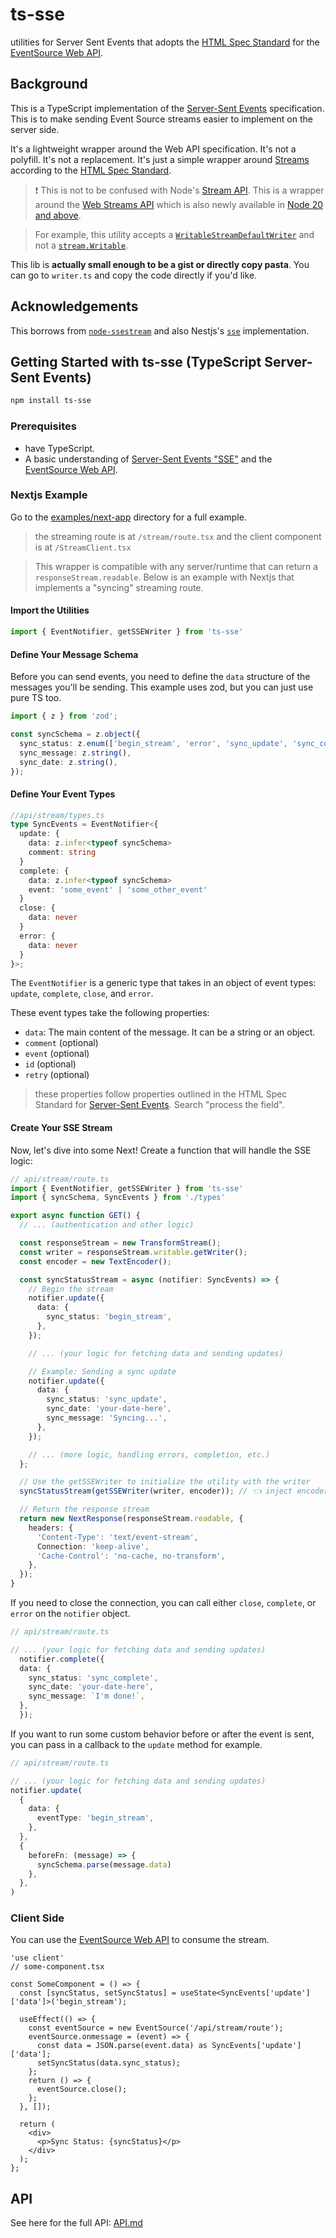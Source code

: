 # ts-sse 

utilities for Server Sent Events that adopts the [HTML Spec Standard](https://html.spec.whatwg.org/multipage/server-sent-events.html) for the [EventSource Web API](https://developer.mozilla.org/en-US/docs/Web/API/EventSource). 

## Background

This is a TypeScript implementation of the [Server-Sent Events](https://developer.mozilla.org/en-US/docs/Web/API/Server-sent_events) specification. This is to make sending Event Source streams easier to implement on the server side.

It's a lightweight wrapper around the Web API specification. It's not a polyfill. It's not a replacement. It's just a simple wrapper around [Streams](https://developer.mozilla.org/en-US/docs/Web/API/Streams_API) according to the [HTML Spec Standard](https://html.spec.whatwg.org/multipage/server-sent-events.html).

> ❗ This is not to be confused with Node's [Stream API](https://nodejs.org/api/stream.html). This is a wrapper around the [Web Streams API](https://developer.mozilla.org/en-US/docs/Web/API/Streams_API) which is also newly available in [Node 20 and above](https://nodejs.org/api/webstreams.html).

> For example, this utility accepts a [`WritableStreamDefaultWriter`](https://nodejs.org/api/webstreams.html#class-writablestreamdefaultwriter) and not a [`stream.Writable`](https://nodejs.org/api/stream.html#class-streamwritable).

This lib is **actually small enough to be a gist or directly copy pasta**. You can go to `writer.ts` and copy the code directly if you'd like.

## Acknowledgements

This borrows from [`node-ssestream`](https://github.com/EventSource/node-ssestream/tree/master) and also Nestjs's [`sse`](https://github.com/nestjs/nest/blob/069b519a1c9f040e9a4ec273b422f15cd95d3844/packages/core/router/sse-stream.ts) implementation. 

##  Getting Started with ts-sse (TypeScript Server-Sent Events)

```bash
npm install ts-sse
```

### Prerequisites
- have TypeScript.
- A basic understanding of [Server-Sent Events "SSE"](https://html.spec.whatwg.org/multipage/server-sent-events.html) and the [EventSource Web API](https://developer.mozilla.org/en-US/docs/Web/API/EventSource).


### Nextjs Example

Go to the [examples/next-app](./examples/next-app) directory for a full example.

> the streaming route is at `/stream/route.tsx` and the client component is at `/StreamClient.tsx`


> This wrapper is compatible with any server/runtime that can return a `responseStream.readable`. Below is an example with Nextjs that implements a "syncing" streaming route.

#### Import the Utilities
```ts
import { EventNotifier, getSSEWriter } from 'ts-sse'
```

#### Define Your Message Schema
Before you can send events, you need to define the `data` structure of the messages you'll be sending. This example uses zod, but you can just use pure TS too.

```ts
import { z } from 'zod';

const syncSchema = z.object({
  sync_status: z.enum(['begin_stream', 'error', 'sync_update', 'sync_complete']),
  sync_message: z.string(),
  sync_date: z.string(),
});

```

#### Define Your Event Types
```ts
//api/stream/types.ts
type SyncEvents = EventNotifier<{
  update: {
    data: z.infer<typeof syncSchema>
    comment: string
  }
  complete: {
    data: z.infer<typeof syncSchema>
    event: 'some_event' | 'some_other_event'
  }
  close: {
    data: never
  }
  error: {
    data: never
  }
}>;
```

The `EventNotifier` is a generic type that takes in an object of event types: `update`, `complete`, `close`, and `error`.

These event types take the following properties:

- `data`: The main content of the message. It can be a string or an object.
- `comment` (optional)
- `event` (optional)
- `id` (optional)
- `retry` (optional)

> these properties follow properties outlined in the HTML Spec Standard for [Server-Sent Events](https://html.spec.whatwg.org/multipage/server-sent-events.html). Search "process the field".

#### Create Your SSE Stream
Now, let's dive into some Next! Create a function that will handle the SSE logic:

```ts
// api/stream/route.ts
import { EventNotifier, getSSEWriter } from 'ts-sse'
import { syncSchema, SyncEvents } from './types'

export async function GET() {
  // ... (authentication and other logic)

  const responseStream = new TransformStream();
  const writer = responseStream.writable.getWriter();
  const encoder = new TextEncoder();

  const syncStatusStream = async (notifier: SyncEvents) => {
    // Begin the stream
    notifier.update({
      data: {
        sync_status: 'begin_stream',
      },
    });

    // ... (your logic for fetching data and sending updates)

    // Example: Sending a sync update
    notifier.update({
      data: {
        sync_status: 'sync_update',
        sync_date: 'your-date-here',
        sync_message: 'Syncing...',
      },
    });

    // ... (more logic, handling errors, completion, etc.)
  };

  // Use the getSSEWriter to initialize the utility with the writer
  syncStatusStream(getSSEWriter(writer, encoder)); // 👈 inject encoder and writer into `getSSEWriter` factory

  // Return the response stream
  return new NextResponse(responseStream.readable, {
    headers: {
      'Content-Type': 'text/event-stream',
      Connection: 'keep-alive',
      'Cache-Control': 'no-cache, no-transform',
    },
  });
}

```

If you need to close the connection, you can call either `close`, `complete`, or `error` on the `notifier` object.

```ts
// api/stream/route.ts

// ... (your logic for fetching data and sending updates)
  notifier.complete({
  data: {
    sync_status: 'sync_complete',
    sync_date: 'your-date-here',
    sync_message: `I'm done!`,
  },
  });
```

If you want to run some custom behavior before or after the event is sent, you can pass in a callback to the `update` method for example.

```ts
// api/stream/route.ts

// ... (your logic for fetching data and sending updates)
notifier.update(
  {
    data: {
      eventType: 'begin_stream',
    },
  },
  {
    beforeFn: (message) => {
      syncSchema.parse(message.data)
    },
  },
)
```



### Client Side

You can use the [EventSource Web API](https://developer.mozilla.org/en-US/docs/Web/API/EventSource) to consume the stream.

```tsx
'use client'
// some-component.tsx

const SomeComponent = () => {
  const [syncStatus, setSyncStatus] = useState<SyncEvents['update']['data']>('begin_stream');

  useEffect(() => {
    const eventSource = new EventSource('/api/stream/route');
    eventSource.onmessage = (event) => {
      const data = JSON.parse(event.data) as SyncEvents['update']['data'];
      setSyncStatus(data.sync_status);
    };
    return () => {
      eventSource.close();
    };
  }, []);

  return (
    <div>
      <p>Sync Status: {syncStatus}</p>
    </div>
  );
};
```

## API

See here for the full API: [API.md](./docs/api.md)
